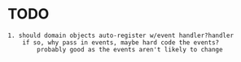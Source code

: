 # TODO
    1. should domain objects auto-register w/event handler?handler
        if so, why pass in events, maybe hard code the events?
            probably good as the events aren't likely to change


